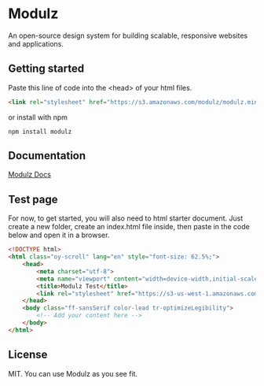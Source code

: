 # Modulz

An open-source design system for building scalable, responsive websites and applications.

## Getting started

Paste this line of code into the &lt;head&gt; of your html files.
```html
<link rel="stylesheet" href="https://s3.amazonaws.com/modulz/modulz.min.css">
```

or install with npm
```shell
npm install modulz
```

## Documentation

[Modulz Docs](https://www.modulz.co/overview/installation)

## Test page

For now, to get started, you will also need to html starter document. Just create a new
folder, create an index.html file inside, then paste in the code below and open it in a browser.
```html
<!DOCTYPE html>
<html class="oy-scroll" lang="en" style="font-size: 62.5%;">
    <head>
        <meta charset="utf-8">
        <meta name="viewport" content="width=device-width,initial-scale=1">
        <title>Modulz Test</title>
        <link rel="stylesheet" href="https://s3-us-west-1.amazonaws.com/modulz/modulz.min.css">
    </head>
    <body class="ff-sansSerif color-lead tr-optimizeLegibility">
        <!-- Add your content here -->
    </body>
</html>
```

## License

MIT. You can use Modulz as you see fit.
